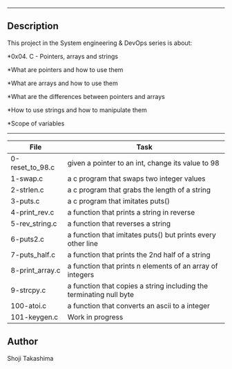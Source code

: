 
---
## Description

This project in the System engineering & DevOps series is about:

*0x04. C - Pointers, arrays and strings

*What are pointers and how to use them

*What are arrays and how to use them

*What are the differences between pointers and arrays

*How to use strings and how to manipulate them

*Scope of variables

---
File|Task
---|---
0-reset_to_98.c | given a pointer to an int, change its value to 98 
1-swap.c | a c program that swaps two integer values
2-strlen.c | a c program that grabs the length of a string
3-puts.c | a c program that imitates puts()
4-print_rev.c | a function that prints a string in reverse
5-rev_string.c | a function that reverses a string
6-puts2.c | a function that imitates puts() but prints every other line
7-puts_half.c | a function that prints the 2nd half of a string
8-print_array.c | a function that prints n elements of an array of integers
9-strcpy.c | a function that copies a string including the terminating null byte
100-atoi.c | a function that converts an ascii to a integer
101-keygen.c | Work in progress

## Author
 Shoji Takashima
